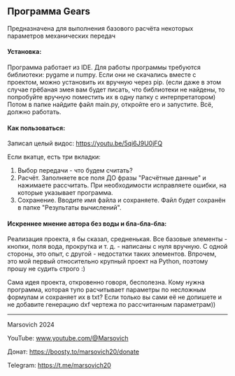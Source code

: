 
Программа Gears
------------------
Предназначена для выполнения базового расчёта некоторых параметров механических передач

#### Установка:
Программа работает из IDE. Для работы программы требуются библиотеки: pygame и numpy. Если они не скачались вместе с проектом, можно установить их вручную через pip. 
(если даже в этом случае грёбаная змея вам будет писать, что библиотеки не найдены, то попробуйте вручную поместить их в одну папку с интерпретатором) 
Потом в папке найдите файл main.py, откройте его и запустите. Всё, должно работать.

#### Как пользоваться:
Записал целый видос: https://youtu.be/5qi6J9U0jFQ

Если вкатце, есть три вкладки:
1. Выбор передачи - что будем считать?
2. Расчёт. Заполняете все поля ДО фразы "Расчётные данные" и нажимаете рассчитать. При необходимости исправляете ошибки, на которые указывает программа.
3. Сохранение. Вводите имя файла и сохраняете. Файл будет сохранён в папке "Результаты вычислений".


#### Искреннее мнение автора без воды и бла-бла-бла:
Реализация проекта, я бы сказал, средненькая. Все базовые элементы - кнопки, поля вода, прокрутка и т. д. - написаны с нуля вручную. С одной стороны, это опыт, с другой - недостатки таких элементов. 
Впрочем, это мой первый относительно крупный проект на Python, поэтому прошу не судить строго :)

Сама идея проекта, откровенно говоря, бесполезна. Кому нужна программа, которая тупо расчитывает параметры по несложным формулам и сохраняет их в txt? Если только вы сами её не допишете и не добавите генерацию dxf чертежа по рассчитанным параметрам))



------
Marsovich 2024

YouTube: www.youtube.com/@Marsovich

Донат: https://boosty.to/marsovich20/donate

Telegram: https://t.me/marsovich20


